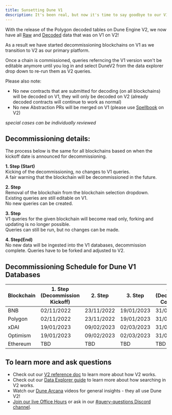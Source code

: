 ```yaml
---
title: Sunsetting Dune V1
description: It's been real, but now it's time to say goodbye to our V1 platform.
---
```


With the release of the Polygon decoded tables on Dune Engine V2, we now have all [Raw](../tables/raw/index.md) and [Decoded](../tables/decoded/index.md) data that was on V1 on V2! 

As a result we have started decommissioning blockchains on V1 as we transition to V2 as our primary platform.

Once a chain is commissioned, queries referncing the V1 version won't be editable anymore until you log in and select DuneV2 from the data explorer drop down to re-run them as V2 queries.

Please also note:

- No new contracts that are submitted for decoding (on all blockchains) will be decoded on V1, they will only be decoded on V2 (already decoded contracts will continue to work as normal) 
- No new Abstraction PRs will be merged on V1 (please use [Spellbook](../spellbook/index.md) on V2)
 
_special cases can be individually reviewed_ 

## Decommissioning details:

The process below is the same for all blockchains based on when the kickoff date is announced for decommissioning. 

**1. Step (Start)**  
Kicking of the decommissioning, no changes to V1 queries.   
A fair warning that the blockchain will be decommissioned in the future.    

**2. Step**    
Removal of the blockchain from the blockchain selection dropdown.  
Existing queries are still editable on V1.  
No new queries can be created.  

**3. Step**    
V1 queries for the given blockchain will become read only, forking and updating is no longer possible.  
Queries can still be run, but no changes can be made.

**4. Step(End)**    
No new data will be ingested into the V1 databases, decommission complete.
Queries have to be forked and adjusted to V2.  

## Decommissioning Schedule for Dune V1 Databases

| Blockchain | 1. Step  (Decommission Kickoff) | 2. Step      | 3. Step     | 4. Step (Decommission Completed) |
|------------|-------------------------------|------------|------------|---------------------------------|
| BNB        | 02/11/2022                    | 23/11/2022 | 19/01/2023 | 31/01/2023                      |
| Polygon    | 02/11/2022                    | 23/11/2022 | 19/01/2023 | 31/01/2023                      |
| xDAI       | 19/01/2023                    | 09/02/2023 | 02/03/2023 | 31/03/2023                      |
| Optimism   | 19/01/2023                    | 09/02/2023 | 02/03/2023 | 31/03/2023                      |
| Ethereum   | TBD                           | TBD        | TBD        | TBD                             |

## To learn more and ask questions

- Check out our [V2 reference doc](../reference/dune-v2/index.md) to learn more about how V2 works.
- Check out our [Data Explorer guide](../app/queries/data-explorer.md) to learn more about how searching in V2 works.
- Watch our [Dune Arcana](https://dune.com/watch) videos for general insights - they all use Dune V2!
- [Join our live Office Hours](https://events.dune.com/) or ask in our [#query-questions Discord channel](https://discord.com/channels/757637422384283659/757641002138730588).


